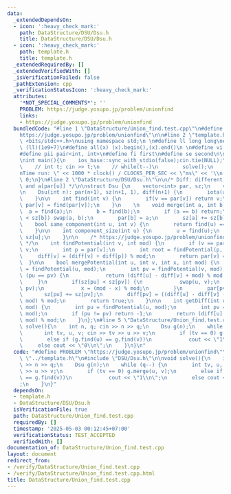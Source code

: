 ```yaml
---
data:
  _extendedDependsOn:
  - icon: ':heavy_check_mark:'
    path: DataStructure/DSU/Dsu.h
    title: DataStructure/DSU/Dsu.h
  - icon: ':heavy_check_mark:'
    path: template.h
    title: template.h
  _extendedRequiredBy: []
  _extendedVerifiedWith: []
  _isVerificationFailed: false
  _pathExtension: cpp
  _verificationStatusIcon: ':heavy_check_mark:'
  attributes:
    '*NOT_SPECIAL_COMMENTS*': ''
    PROBLEM: https://judge.yosupo.jp/problem/unionfind
    links:
    - https://judge.yosupo.jp/problem/unionfind
  bundledCode: "#line 1 \"DataStructure/Union_find.test.cpp\"\n#define PROBLEM \"\
    https://judge.yosupo.jp/problem/unionfind\"\n\n#line 2 \"template.h\"\n\n#include\
    \ <bits/stdc++.h>\nusing namespace std;\n \n#define ll long long\n#define MOD\
    \ (ll)(1e9+7)\n#define all(x) (x).begin(),(x).end()\n \n#define vi vector<int>\n\
    #define pii pair<int, int>\n#define fi first\n#define se second\n\nvoid solve();\n\
    \nint main(){\n    ios_base::sync_with_stdio(false);cin.tie(NULL);\n    // cin.exceptions(cin.failbit);\n\
    \    // int t; cin >> t;\n    // while(t--)\n        solve();\n    cerr << \"\\\
    nTime run: \" << 1000 * clock() / CLOCKS_PER_SEC << \"ms\" << '\\n';\n    return\
    \ 0;\n}\n#line 2 \"DataStructure/DSU/Dsu.h\"\n\n/* Diff: different between a[u]\
    \ and a[par[u]] */\n\nstruct Dsu {\n    vector<int> par, sz;\n    vector<ll> diff;\n\
    \n    Dsu(int n): par(n+1), sz(n+1, 1), diff(n+1) {\n        iota(all(par), 0);\n\
    \    }\n\n    int find(int v) {\n        if(v == par[v]) return v;\n        return\
    \ par[v] = find(par[v]);\n    }\n    \n    void merge(int a, int b) {\n      \
    \  a = find(a);\n        b = find(b);\n        if (a == b) return;\n        if(sz[a]\
    \ < sz[b]) swap(a, b);\n        par[b] = a;\n        sz[a] += sz[b];\n    }\n\n\
    \    bool same_component(int u, int v) {\n        return find(u) == find(v);\n\
    \    }\n\n    int component_size(int u) {\n        u = find(u);\n        return\
    \ sz[u];\n    }\n\n    /* https://judge.yosupo.jp/problem/unionfind_with_potential\
    \ */\n    int findPotential(int v, int mod) {\n        if (v == par[v]) return\
    \ v;\n        int p = par[v];\n        int root = findPotential(p, mod);\n   \
    \     diff[v] = (diff[v] + diff[p]) % mod;\n        return par[v] = root;\n  \
    \  }\n\n    bool mergePotential(int u, int v, int x, int mod) {\n        int pu\
    \ = findPotential(u, mod);\n        int pv = findPotential(v, mod);\n        if\
    \ (pu == pv) {\n            return (diff[u] - diff[v] + mod) % mod == x;\n   \
    \     }\n        if(sz[pu] < sz[pv]) {\n            swap(u, v);\n            swap(pu,\
    \ pv);\n            x = (mod - x) % mod;\n        }\n        par[pv] = pu;\n \
    \       sz[pu] += sz[pv];\n        diff[pv] = ((diff[u] - diff[v] - x) % mod +\
    \ mod) % mod;\n        return true;\n    }\n\n    int getDiff(int u, int v, int\
    \ mod) {\n        int pu = findPotential(u, mod);\n        int pv = findPotential(v,\
    \ mod);\n        if (pu != pv) return -1;\n        return (diff[u] - diff[v] +\
    \ mod) % mod;\n    }\n};\n#line 5 \"DataStructure/Union_find.test.cpp\"\n\nvoid\
    \ solve(){\n    int n, q; cin >> n >> q;\n    Dsu g(n);\n    while (q--) {\n \
    \       int tv, u, v; cin >> tv >> u >> v;\n        if (tv == 0) g.merge(u, v);\n\
    \        else if (g.find(u) == g.find(v))\n            cout << \"1\\n\";\n   \
    \     else cout << \"0\\n\";\n    }\n}\n"
  code: "#define PROBLEM \"https://judge.yosupo.jp/problem/unionfind\"\n\n#include\
    \ \"../template.h\"\n#include \"DSU/Dsu.h\"\n\nvoid solve(){\n    int n, q; cin\
    \ >> n >> q;\n    Dsu g(n);\n    while (q--) {\n        int tv, u, v; cin >> tv\
    \ >> u >> v;\n        if (tv == 0) g.merge(u, v);\n        else if (g.find(u)\
    \ == g.find(v))\n            cout << \"1\\n\";\n        else cout << \"0\\n\"\
    ;\n    }\n}"
  dependsOn:
  - template.h
  - DataStructure/DSU/Dsu.h
  isVerificationFile: true
  path: DataStructure/Union_find.test.cpp
  requiredBy: []
  timestamp: '2025-05-03 00:12:45+07:00'
  verificationStatus: TEST_ACCEPTED
  verifiedWith: []
documentation_of: DataStructure/Union_find.test.cpp
layout: document
redirect_from:
- /verify/DataStructure/Union_find.test.cpp
- /verify/DataStructure/Union_find.test.cpp.html
title: DataStructure/Union_find.test.cpp
---
```

